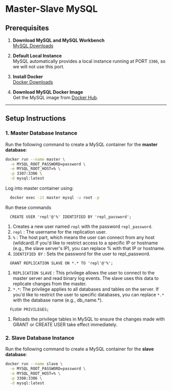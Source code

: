# Master-Slave MySQL

## Prerequisites

1. **Download MySQL and MySQL Workbench**  
   [MySQL Downloads](https://dev.mysql.com/downloads/)  

2. **Default Local Instance**  
   MySQL automatically provides a local instance running at PORT `3306`, so we will not use this port.

3. **Install Docker**  
   [Docker Downloads](https://www.docker.com/products/docker-desktop)

4. **Download MySQL Docker Image**  
   Get the MySQL image from [Docker Hub](https://hub.docker.com/_/mysql).

---

## Setup Instructions

### 1. Master Database Instance
Run the following command to create a MySQL container for the **master database**:
```bash
docker run --name master \
  -e MYSQL_ROOT_PASSWORD=password \
  -e MYSQL_ROOT_HOST=% \
  -p 3307:3306 \
  -d mysql:latest
```
Log into master container using:
```bash
  docker exec -it master mysql -u root -p
```
Run these commands
```
  CREATE USER 'repl'@'%' IDENTIFIED BY 'repl_password';
```
1. Creates a new user named `repl` with the password `repl_password`.
2. `repl` : The username for the replication user.
3. `%` : The host part, which means the user can connect from any host (wildcard).If you'd like to restrict access to a specific IP or hostname (e.g., the slave server's IP), you can replace % with that IP or hostname.
4. `IDENTIFIED BY` : Sets the password for the user to repl_password.
```
  GRANT REPLICATION SLAVE ON *.* TO 'repl'@'%';
```
1. `REPLICATION SLAVE` : This privilege allows the user to connect to the master server and read binary log events. The slave uses this data to replicate changes from the master.
2. `*.*`: The privilege applies to all databases and tables on the server. If you'd like to restrict the user to specific databases, you can replace `*.*` with the database name (e.g., db_name.*).
```
  FLUSH PRIVILEGES;
```
1. Reloads the privilege tables in MySQL to ensure the changes made with GRANT or CREATE USER take effect immediately.

### 2. Slave Database Instance
Run the following command to create a MySQL container for the **slave database**:
```bash
docker run --name slave \
  -e MYSQL_ROOT_PASSWORD=password \
  -e MYSQL_ROOT_HOST=% \
  -p 3308:3306 \
  -d mysql:latest
```

